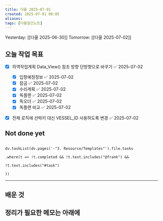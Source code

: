 ```yaml
---
title: 다울 2025-07-01
created: 2025-07-01 08:05
aliases: 
tags: [다울일간노트]
---
```



Yesterday: [[다울 2025-06-30]] 
Tomorrow: [[다울 2025-07-02]] 


## 오늘 작업 목표
- [x] 하역작업계획 Data_View() 참조 방향 단방향으로 바꾸기 ✅ 2025-07-02
	- [x] 입항예정정보 ✅ 2025-07-02
	- [x] 잠금 ✅ 2025-07-02
	- [x] 수리계획 ✅ 2025-07-02
	- [x] 독플랜 ✅ 2025-07-02
	- [x] 독오더 ✅ 2025-07-02
	- [x] 독플랜 비교 ✅ 2025-07-02
- [x] 전체 로직에 선박키 대신 VESSEL_ID 사용하도록 변경 ✅ 2025-07-02





## Not done yet

```dataviewjs

dv.taskList(dv.pages('-"3. Resource/Templates"').file.tasks

.where(t => !t.completed && !t.text.includes("@frank") &&

!t.text.includes("#task")

))

```

---

## 배운 것




## 정리가 필요한 메모는 아래에




